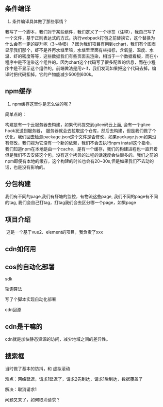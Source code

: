 ## 条件编译

1. 条件编译具体做了那些事情？

我写了一个脚本，我们对于某些组件，我们定义了一个标签（注释），我自己写了一个文件，基于正则表达式的方式，执行webpack打包之前替换它，这个替换为什么会有一定的提升呢（3~4MB）？因为我们项目有用到echart，我们有个图表显示我们那个，虾不是养再水塘里嘛，水塘里里面有些指标，含氧量、温度、水温、虾的密度等等，这些数据我们有些页面去渲染，相当于一个数据看板，而在小程序中是不渲染这个组件的。因为chart这个代码写了很多配置的信息，而在小程序中是不显示这个组件的，前端做法是用v-if，我们发现如果把这个代码去掉，编译时把代码扣掉，它的产物能减少500到600k。



## npm缓存

1. npm缓存这里你是怎么做的呢？

简单点的：

构建是有一个云服务器去构建，如果代码提交到gitee码云上面, 会有一个gitee hook发送到服务器， 服务器就会去拉取这个仓库，然后去构建，但是我们做了个优化，我们回去检测package.json这个文件是否修改，如果package.json如果没有修改，我们视为它没有一个新的依赖，我们不会去执行npm install这个指令，我们知道npm在本地是由一个cache，是有一个缓存，我们的构建进程也一直开着但是我们不去安装这个包，没有这个拷贝的过程的话速度会快很多的。我们之前的npm即便有本地的缓存，这个构建的时长也会有20~30s,但是如果我们不去动的话，也是没有影响的。



## 分包构建

我们有不同的page,我们有虾塘的监控，有物流这些page, 我们不同的page有不同的tag, 我们会自己打tag，打tag我们会去区分哪一个page，如果page



## 项目介绍

​	这是一个基于vue2、element的项目，我负责了xxx



## cdn如何用



## cos的自动化部署

sdk



轮询算法

写了个脚本实现自动化部署



cdn回源



## cdn是干嘛的

cdn就是加快静态资源的访问，减少地域之间的差异性。



## 搜索框

当时做了基本的防抖，和 虚拟滚动

难点：网络延迟，请求1延迟了，请求2先到达，请求1后到达，数据覆盖了

解决：取消请求1

问题又来了，如何取消请求？